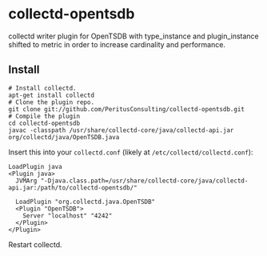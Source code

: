 collectd-opentsdb
=================

collectd writer plugin for OpenTSDB with type_instance and plugin_instance 
shifted to metric in order to increase cardinality and performance.

Install
-------

    # Install collectd.
    apt-get install collectd
    # Clone the plugin repo.
    git clone git://github.com/PeritusConsulting/collectd-opentsdb.git
    # Compile the plugin
    cd collectd-opentsdb
    javac -classpath /usr/share/collectd-core/java/collectd-api.jar org/collectd/java/OpenTSDB.java


Insert this into your `collectd.conf` (likely at `/etc/collectd/collectd.conf`):

    LoadPlugin java
    <Plugin java>
      JVMArg "-Djava.class.path=/usr/share/collectd-core/java/collectd-api.jar:/path/to/collectd-opentsdb/"

      LoadPlugin "org.collectd.java.OpenTSDB"
      <Plugin "OpenTSDB">
        Server "localhost" "4242"
      </Plugin>
    </Plugin>

Restart collectd.
